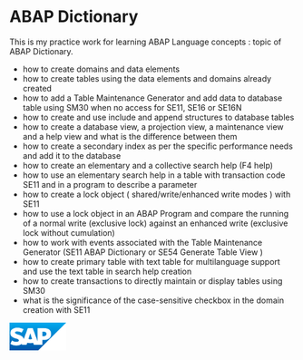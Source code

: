 # ABAP Dictionary
This is my practice work for learning ABAP Language concepts : topic of ABAP Dictionary. 
* how to create domains and data elements
* how to create tables using the data elements and domains already created
* how to add a Table Maintenance Generator and add data to database table using SM30 when no access for SE11, SE16 or SE16N
* how to create and use include and append structures to database tables
* how to create a database view, a projection view, a maintenance view and a help view and what is the difference between them
* how to create a secondary index as per the specific performance needs and add it to the database
* how to create an elementary and a collective search help (F4 help)
* how to use an elementary search help in a table with transaction code SE11 and in a program to describe a parameter
* how to create a lock object ( shared/write/enhanced write modes ) with SE11
* how to use a lock object in an ABAP Program and compare the running of a normal write (exclusive lock) against an enhanced write (exclusive lock without cumulation)
* how to work with events associated with the Table Maintenance Generator (SE11 ABAP Dictionary or SE54 Generate Table View )
* how to create primary table with text table for multilanguage support and use the text table in search help creation
* how to create transactions to directly maintain or display tables using SM30
* what is the significance of the case-sensitive checkbox in the domain creation with SE11

<img src="sap_logo.png" alt="SAP Logo" width="100">
